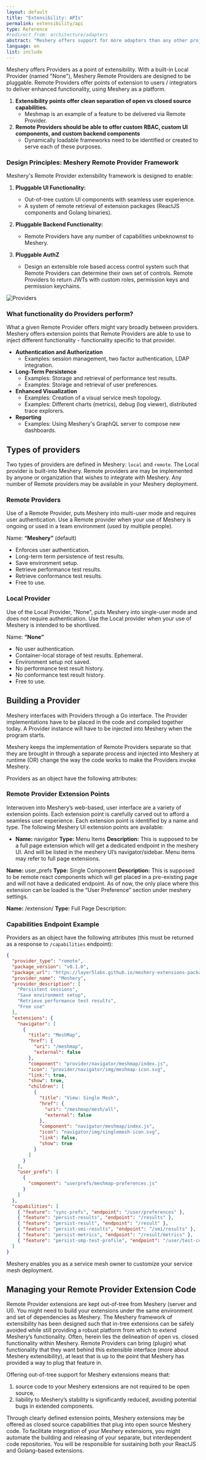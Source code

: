 ```yaml
---
layout: default
title: "Extensibility: APIs"
permalink: extensibility/api
type: Reference
#redirect_from: architecture/adapters
abstract: "Meshery offers support for more adapters than any other project or product in the world. Meshery uses adapters for managing the various service meshes."
language: en
list: include
---
```

Meshery offers Providers as a point of extensibility. With a built-in Local Provider (named "None"), Meshery Remote Providers are designed to be pluggable. Remote Providers offer points of extension to users / integrators to deliver enhanced functionality, using Meshery as a platform.

1. **Extensibility points offer clean separation of open vs closed source capabilities.**
   - Meshmap is an example of a feature to be delivered via Remote Provider. 
1. **Remote Providers should be able to offer custom RBAC, custom UI components, and custom backend components**
   - Dynamically loadable frameworks need to be identified or created to serve each of these purposes.

### Design Principles: Meshery Remote Provider Framework

Meshery's Remote Provider extensbility framework is designed to enable:

1. **Pluggable UI Functionality:**
   - Out-of-tree custom UI components with seamless user experience.
   - A system of remote retrieval of extension packages (ReactJS components and Golang binaries).

1. **Pluggable Backend Functionality:**
   - Remote Providers have any number of capabilities unbeknownst to Meshery.

1. **Pluggable AuthZ**
   - Design an extensible role based access control system such that Remote Providers can determine their own set of controls. Remote Providers to return JWTs with custom roles, permission keys and permission keychains.

![Providers](/assets/img/providers/provider_screenshot.png)

### What functionality do Providers perform?

What a given Remote Provider offers might vary broadly between providers. Meshery offers extension points that Remote Providers are able to use to inject different functionality - functionality specific to that provider.

- **Authentication and Authorization**
  - Examples: session management, two factor authentication, LDAP integration.
- **Long-Term Persistence**
  - Examples: Storage and retrieval of performance test results.
  - Examples: Storage and retrieval of user preferences.
- **Enhanced Visualization**
  - Examples: Creation of a visual service mesh topology.
  - Examples: Different charts (metrics), debug (log viewer), distributed trace explorers.
- **Reporting**
  - Examples: Using Meshery's GraphQL server to compose new dashboards.

## Types of providers

Two types of providers are defined in Meshery: `local` and `remote`. The Local provider is built-into Meshery. Remote providers are may be implemented by anyone or organization that wishes to integrate with Meshery. Any number of Remote providers may be available in your Meshery deployment.

### Remote Providers

Use of a Remote Provider, puts Meshery into multi-user mode and requires user authentication. Use a Remote provider when your use of Meshery is ongoing or used in a team environment (used by multiple people).

Name: **“Meshery”** (default)

- Enforces user authentication.
- Long-term term persistence of test results.
- Save environment setup.
- Retrieve performance test results.
- Retrieve conformance test results.
- Free to use.

### Local Provider

Use of the Local Provider, "None", puts Meshery into single-user mode and does not require authentication. Use the Local provider when your use of Meshery is intended to be shortlived.

Name: **“None”**

- No user authentication.
- Container-local storage of test results. Ephemeral.
- Environment setup not saved.
- No performance test result history.
- No conformance test result history.
- Free to use.

## Building a Provider

Meshery interfaces with Providers through a Go interface. The Provider implementations have to be placed in the code and compiled together today. A Provider instance will have to be injected into Meshery when the program starts.

Meshery keeps the implementation of Remote Providers separate so that they are brought in through a separate process and injected into Meshery at runtime (OR) change the way the code works to make the Providers invoke Meshery.

Providers as an object have the following attributes:

### Remote Provider Extension Points

Interwoven into Meshery’s web-based, user interface are a variety of extension points. Each extension point is carefully carved out to afford a seamless user experience. Each extension point is identified by a name and type. The following Meshery UI extension points are available:

- **Name:** navigator 
   **Type:** Menu Items
  **Description:** This is supposed to be a full page extension which will get a dedicated endpoint in the meshery UI. And will be listed in the meshery UI’s navigator/sidebar. Menu items may refer to full page extensions.

**Name:** user_prefs 
**Type:** Single Component
**Description:** This is supposed to be remote react components which will get placed in a pre-existing page and will not have a dedicated endpoint. As of now, the only place where this extension can be loaded is the “User Preference” section under meshery settings.

**Name:** /extension/<your name here>
**Type:** Full Page
Description: 

### Capabilities Endpoint Example
Providers as an object have the following attributes (this must be returned as a response to `/capabilities` endpoint):

```json
{
  "provider_type": "remote",
  "package_version": "v0.1.0",
  "package_url": "https://layer5labs.github.io/meshery-extensions-packages/provider.tar.gz",
  "provider_name": "Meshery",
  "provider_description": [
    "Persistent sessions",
    "Save environment setup",
    "Retrieve performance test results",
    "Free use"
  ],
  "extensions": {
    "navigator": [
      {
        "title": "MeshMap",
        "href": {
          "uri": "/meshmap",
          "external": false
        },
        "component": "provider/navigator/meshmap/index.js",
        "icon": "provider/navigator/img/meshmap-icon.svg",
        "link:": true,
        "show": true,
        "children": [
          {
            "title": "View: Single Mesh",
            "href": {
              "uri": "/meshmap/mesh/all",
              "external": false
            },
            "component": "navigator/meshmap/index.js",
            "icon": "navigator/img/singlemesh-icon.svg",
            "link": false,
            "show": true
          }
        ]
      }
    ],
    "user_prefs": [
      {
        "component": "userprefs/meshmap-preferences.js"
      }
    ]
  },
  "capabilities": [
    { "feature": "sync-prefs", "endpoint": "/user/preferences" },
    { "feature": "persist-results", "endpoint": "/results" },
    { "feature": "persist-result", "endpoint": "/result" },
    { "feature": "persist-smi-results", "endpoint": "/smi/results" },
    { "feature": "persist-metrics", "endpoint": "/result/metrics" },
    { "feature": "persist-smp-test-profile", "endpoint": "/user/test-config" }
  ]
}

```

Meshery enables you as a service mesh owner to customize your service mesh deployment.

## Managing your Remote Provider Extension Code

Remote Provider extensions are kept out-of-tree from Meshery (server and UI). You might need to build your extensions under the same environment and set of dependencies as Meshery. The Meshery framework of extensibility has been designed such that in-tree extensions can be safely avoided while still providing a robust platform from which to extend Meshery’s functionality. Often, herein lies the delineation of open vs. closed functionality within Meshery. Remote Providers can bring (plugin) what functionality that they want behind this extensible interface (more about Meshery extensibility), at least that is up to the point that Meshery has provided a way to plug that feature in.

Offering out-of-tree support for Meshery extensions means that:

1. source code to your Meshery extensions are not required to be open source, 
1. liability to Meshery’s stability is significantly reduced, avoiding potential bugs in extended components. 

Through clearly defined extension points, Meshery extensions may be offered as closed source capabilities that plug into open source Meshery code. To facilitate integration of your Meshery extensions, you might automate the building and releasing of your separate, but interdependent code repositories. You will be responsible for sustaining both your ReactJS and Golang-based extensions.
